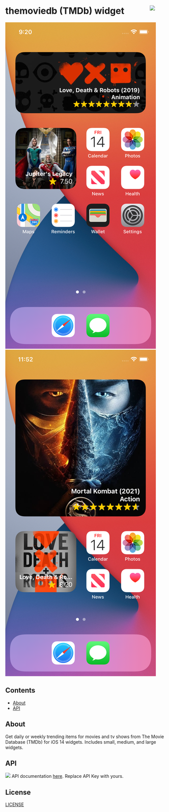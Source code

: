 # themoviedb (TMDb) widget <img src="https://www.themoviedb.org/assets/2/v4/logos/v2/blue_square_2-d537fb228cf3ded904ef09b136fe3fec72548ebc1fea3fbbd1ad9e36364db38b.svg" width=50 align=right>

![](Images/1.png)
![](Images/2.png)

## Contents
* [About](#about)
* [API](#api)

## About
Get daily or weekly trending items for movies and tv shows from The Movie Database (TMDb) for iOS 14 widgets. Includes small, medium, and large widgets.

## API
<p><img src="https://www.themoviedb.org/assets/2/v4/logos/v2/blue_square_1-5bdc75aaebeb75dc7ae79426ddd9be3b2be1e342510f8202baf6bffa71d7f5c4.svg"/ width="32"> API documentation <a href="https://developers.themoviedb.org/3/getting-started/introduction">here</a>. Replace API Key with yours.</p>

## License
[LICENSE](LICENSE)